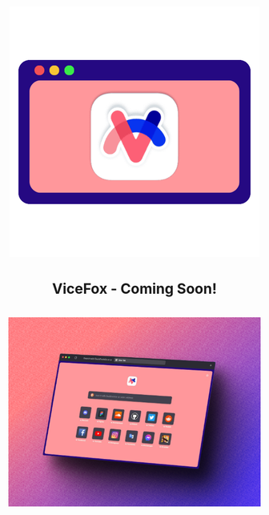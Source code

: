 <h1 align="center">
  <a href="https://github.com/jtlw99/vicefox/"><img src="images/vicefox-logo.png" alt="Logo"></a>
</h1>

<h1 align="center">ViceFox - Coming Soon!</h1>

<h1 align="center">
  <a href="https://github.com/jtlw99/vicefox"><img src="images/scrsht.png" alt="Preview"></a>
</h1>

